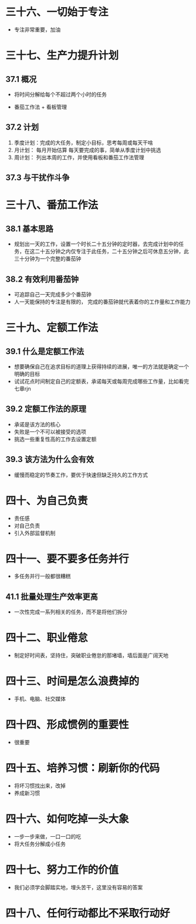 # 三十六、一切始于专注

- 专注非常重要，加油

# 三十七、生产力提升计划

## 37.1 概况

- 将时间分解给每个不超过两个小时的任务

- 番茄工作法 + 看板管理

## 37.2 计划

1. 季度计划：完成的大任务，制定小目标，思考每周或每天干啥
2. 月计划： 每月开始估算 每天要完成的事，简单从季度计划中挑选
3. 周计划： 列出本周的工作，并使用看板和番茄工作法管理

## 37.3 与干扰作斗争

# 三十八、番茄工作法

## 38.1 基本思路

- 规划出一天的工作，设置一个时长二十五分钟的定时器，去完成计划中的任务，在这二十五分钟之内仅专注于此任务，二十五分钟之后可休息五分钟，此三十分钟为一个完整的番茄钟

## 38.2 有效利用番茄钟

- 可追踪自己一天完成多少个番茄钟
- 人一天能保持的专注是有限的， 完成的番茄钟就代表着你的工作量和工作能力

# 三十九、定额工作法

## 39.1 什么是定额工作法

- 想要确保自己在追求目标的道理上获得持续的进展，唯一的方法就是确定一个明确的目标
- 试试花点时间制定自己的定额表，承诺每天或每周完成哪些工作量，比如看完七章rjn

## 39.2 定额工作法的原理

- 承诺是该方法的核心
- 失败是一个不可以被接受的选项
- 挑选一些重复性高的工作去设置定额

## 39.3 该方法为什么会有效

- 缓慢而稳定的节奏工作，要优于快速但缺乏持久的工作方式

# 四十、为自己负责

- 责任感
- 对自己负责
- 引入外部监督机制

# 四十一、要不要多任务并行

- 多任务并行一般都很糟糕

## 41.1 批量处理生产效率更高

- 一次性完成一系列相关的任务，而不是将他们拆分

# 四十二、职业倦怠

- 制定好时间表，坚持住，突破职业倦怠的那堵墙，墙后面是广阔天地

# 四十三、时间是怎么浪费掉的

- 手机、电脑、社交媒体

# 四十四、形成惯例的重要性

- 很重要

# 四十五、培养习惯：刷新你的代码

- 将坏习惯找出来，改掉
- 养成新习惯

# 四十六、如何吃掉一头大象

- 一步一步来做，一口一口的吃
- 将大任务分解成小任务

# 四十七、努力工作的价值

- 我们必须学会脚踏实地，埋头苦干，这里没有容易的答案

# 四十八、任何行动都比不采取行动好
